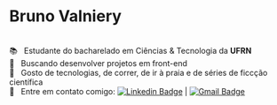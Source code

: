 <!-- <img width="auto" src="https://careerswithstem.com.au/wp-content/uploads/2017/05/Highlight-banner_RobotsandBooks-700x233.jpg"> -->

# Bruno Valniery
<!-- 
## Olá, pessoal! 👋
Gosto bastante de resolver problemas utilizando a programação e de dar aulas de robótica educacional :computer:
Sou um estudante fullstack developer :man_technologist: -->

 <br/> :books: &nbsp; Estudante do bacharelado em Ciências & Tecnologia da **UFRN**
 <br/> :dart: &nbsp; Buscando desenvolver projetos em front-end
 <br/> 💬  &nbsp; Gosto de tecnologias, de correr, de ir à praia e de séries de ficcção científica
 <br/> :email: &nbsp; Entre em contato comigo: [![Linkedin Badge](https://img.shields.io/badge/-brunovalniery-blue?style=flat-square&logo=Linkedin&logoColor=white&link=https://www.linkedin.com/in/brunovalniery/)](https://www.linkedin.com/in/brunovalniery/) 
| 
[![Gmail Badge](https://img.shields.io/badge/-brunovalniery@gmail.com-c14438?style=flat-square&logo=Gmail&logoColor=white&link=mailto:brunovalniery@gmail.com)](mailto:brunovalniery@gmail.com)

<!-- <br/> :blush: &nbsp; Posso te ajudar com lógica de programação <br/> :computer: &nbsp; Minha stack: ReactJS, Node.js, React Native & Typescript -->

<!--
**brunovalniery/brunovalniery** is a ✨ _special_ ✨ repository because its `README.md` (this file) appears on your GitHub profile.

Here are some ideas to get you started:

- 🔭 I’m currently working on ...
- 🌱 I’m currently learning ...
- 👯 I’m looking to collaborate on ...
- 🤔 I’m looking for help with ...
- 💬 Ask me about ...
- 📫 How to reach me: ...
- 😄 Pronouns: ...
- ⚡ Fun fact: ...
-->
